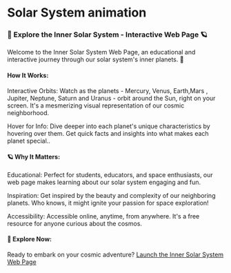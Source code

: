 # Solar System animation

### 🌌 Explore the Inner Solar System - Interactive Web Page 🪐

Welcome to the Inner Solar System Web Page, an educational and interactive journey through our solar system's inner planets. 🚀

#### How It Works:

Interactive Orbits: Watch as the planets - Mercury, Venus, Earth,Mars , Jupiter, Neptune, Saturn and Uranus - orbit around the Sun, right on your screen. It's a mesmerizing visual representation of our cosmic neighborhood.

Hover for Info: Dive deeper into each planet's unique characteristics by hovering over them. Get quick facts and insights into what makes each planet special..

#### 🪐 Why It Matters:

Educational: Perfect for students, educators, and space enthusiasts, our web page makes learning about our solar system engaging and fun.

Inspiration: Get inspired by the beauty and complexity of our neighboring planets. Who knows, it might ignite your passion for space exploration!

Accessibility: Accessible online, anytime, from anywhere. It's a free resource for anyone curious about the cosmos.

#### 🚀 Explore Now:

Ready to embark on your cosmic adventure? [Launch the Inner Solar System Web Page](https://nani8501.github.io/solar.github.io/)
